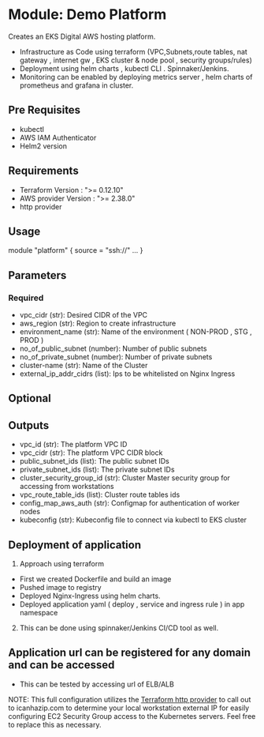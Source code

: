 # Module: Demo Platform

Creates an EKS Digital AWS hosting platform.

* Infrastructure as Code using terraform (VPC,Subnets,route tables, nat gateway , internet gw , EKS cluster & node pool , security groups/rules)
* Deployment using helm charts , kubectl CLI . Spinnaker/Jenkins.
* Monitoring can be enabled by deploying metrics server , helm charts of prometheus and grafana in cluster.

## Pre Requisites

* kubectl 
* AWS IAM Authenticator
* Helm2 version 

## Requirements
* Terraform Version : ">= 0.12.10"
* AWS provider Version : ">= 2.38.0"
* http provider

## Usage
module "platform" {
  source = "ssh://"
  ...
}

## Parameters
### Required
* vpc_cidr (str): Desired CIDR of the VPC
* aws_region (str): Region to create infrastructure
* environment_name (str): Name of the environment ( NON-PROD , STG , PROD )
* no_of_public_subnet (number): Number of public subnets
* no_of_private_subnet (number): Number of private subnets
* cluster-name (str): Name of the Cluster
* external_ip_addr_cidrs (list): Ips to be whitelisted on Nginx Ingress 


## Optional

## Outputs
* vpc_id (str): The platform VPC ID
* vpc_cidr (str): The platform VPC CIDR block
* public_subnet_ids (list): The public subnet IDs
* private_subnet_ids (list): The private subnet IDs
* cluster_security_group_id (str): Cluster Master security group for accessing from workstations
* vpc_route_table_ids (list): Cluster route tables ids
* config_map_aws_auth (str): Configmap for authentication of worker nodes
* kubeconfig (str): Kubeconfig file to connect via kubectl to EKS cluster

## Deployment of application

1) Approach using terraform

* First we created Dockerfile and build an image 
* Pushed image to registry
* Deployed Nginx-Ingress using helm charts.
* Deployed application yaml  ( deploy , service and ingress rule ) in app namespace

2) This can be done using spinnaker/Jenkins CI/CD tool as well.  


## Application url can be registered for any domain and can be accessed

* This can be tested by accessing url of ELB/ALB

NOTE: This full configuration utilizes the [Terraform http provider](https://www.terraform.io/docs/providers/http/index.html) to call out to icanhazip.com to determine your local workstation external IP for easily configuring EC2 Security Group access to the Kubernetes servers. Feel free to replace this as necessary.